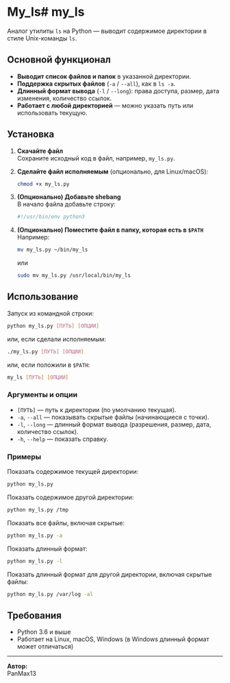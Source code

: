 # My_ls# my_ls

Аналог утилиты `ls` на Python — выводит содержимое директории в стиле Unix-команды `ls`.

## Основной функционал

- **Выводит список файлов и папок** в указанной директории.
- **Поддержка скрытых файлов** (`-a` / `--all`), как в `ls -a`.
- **Длинный формат вывода** (`-l` / `--long`): права доступа, размер, дата изменения, количество ссылок.
- **Работает с любой директорией** — можно указать путь или использовать текущую.

## Установка

1. **Скачайте файл**  
   Сохраните исходный код в файл, например, `my_ls.py`.

2. **Сделайте файл исполняемым** (опционально, для Linux/macOS):
   ```sh
   chmod +x my_ls.py
   ```

3. **(Опционально) Добавьте shebang**  
   В начало файла добавьте строку:
   ```python
   #!/usr/bin/env python3
   ```

4. **(Опционально) Поместите файл в папку, которая есть в `$PATH`**  
   Например:
   ```sh
   mv my_ls.py ~/bin/my_ls
   ```
   или
   ```sh
   sudo mv my_ls.py /usr/local/bin/my_ls
   ```

## Использование

Запуск из командной строки:

```sh
python my_ls.py [ПУТЬ] [ОПЦИИ]
```
или, если сделали исполняемым:
```sh
./my_ls.py [ПУТЬ] [ОПЦИИ]
```
или, если положили в `$PATH`:
```sh
my_ls [ПУТЬ] [ОПЦИИ]
```

### Аргументы и опции

- `[ПУТЬ]` — путь к директории (по умолчанию текущая).
- `-a`, `--all` — показывать скрытые файлы (начинающиеся с точки).
- `-l`, `--long` — длинный формат вывода (разрешения, размер, дата, количество ссылок).
- `-h`, `--help` — показать справку.

### Примеры

Показать содержимое текущей директории:
```sh
python my_ls.py
```

Показать содержимое другой директории:
```sh
python my_ls.py /tmp
```

Показать все файлы, включая скрытые:
```sh
python my_ls.py -a
```

Показать длинный формат:
```sh
python my_ls.py -l
```

Показать длинный формат для другой директории, включая скрытые файлы:
```sh
python my_ls.py /var/log -al
```

## Требования

- Python 3.6 и выше
- Работает на Linux, macOS, Windows (в Windows длинный формат может отличаться)

---

**Автор:**  
PanMax13